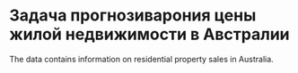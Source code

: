 # Задача прогнозиварония цены жилой недвижимости в Австралии 
The data contains information on residential property sales in Australia.
